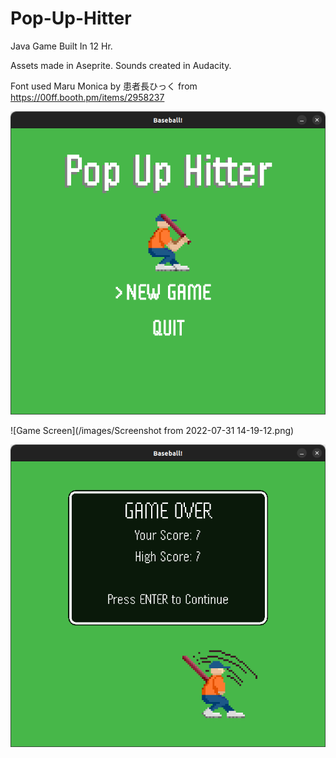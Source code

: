 # Pop-Up-Hitter
Java Game Built In 12 Hr.

Assets made in Aseprite.
Sounds created in Audacity.

Font used Maru Monica by 患者長ひっく from https://00ff.booth.pm/items/2958237

![Title Screen](/images/Screenshot%20from%202022-07-31%2014-16-13.png)

![Game Screen](/images/Screenshot from 2022-07-31 14-19-12.png)

![End Screen](/images/Screenshot%20from%202022-07-31%2014-17-03.png)
